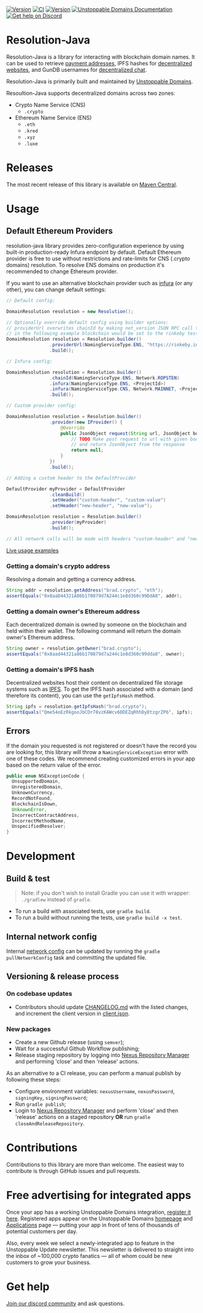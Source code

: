 [![Version](https://img.shields.io/maven-central/v/com.unstoppabledomains/resolution)](https://search.maven.org/artifact/com.unstoppabledomains/resolution)
[![CI](https://github.com/unstoppabledomains/resolution-java/workflows/Build%20%26%20test/badge.svg?branch=master)](https://github.com/unstoppabledomains/resolution-java/actions)
[![Version](https://img.shields.io/github/license/unstoppabledomains/resolution-java)](LICENSE)
[![Unstoppable Domains Documentation](https://img.shields.io/badge/docs-unstoppabledomains.com-blue)](https://docs.unstoppabledomains.com/)
[![Get help on Discord](https://img.shields.io/badge/Get%20help%20on-Discord-blueviolet)](https://discord.gg/b6ZVxSZ9Hn)

# Resolution-Java

Resolution-Java is a library for interacting with blockchain domain names. It can be used to retrieve [payment addresses](https://unstoppabledomains.com/features#Add-Crypto-Addresses), IPFS hashes for [decentralized websites](https://unstoppabledomains.com/features#Build-Website), and GunDB usernames for [decentralized chat](https://unstoppabledomains.com/chat).

Resolution-Java is primarily built and maintained by [Unstoppable Domains](https://unstoppabledomains.com/).

Resoultion-Java supports decentralized domains across two zones:

- Crypto Name Service (CNS)
  - `.crypto`
- Ethereum Name Service (ENS)
  - `.eth`
  - `.kred`
  - `.xyz`
  - `.luxe`

# Releases

The most recent release of this library is available on [Maven Central](https://search.maven.org/artifact/com.unstoppabledomains/resolution). 

# Usage

## Default Ethereum Providers
resolution-java library provides zero-configuration experience by using built-in production-ready Infura endpoint by default.
Default Ethereum provider is free to use without restrictions and rate-limits for CNS (.crypto domains) resolution.
To resolve ENS domains on production it's recommended to change Ethereum provider.

If you want to use an alternative blockchain provider such as [infura](https://infura.io/) (or any other), you can change default settings:
 
```java
// Default config: 

DomainResolution resolution = new Resolution(); 

// Optionally override default config using builder options:
// providerUrl overwrites chainId by making net_version JSON RPC call to the provider
// in the following example blockchain would be set to the rinkeby testnet
DomainResolution resolution = Resolution.builder()
                .providerUrl(NamingServiceType.ENS, "https://rinkeby.infura.io/v3/e0c0cb9d12c440a29379df066de587e6")
                .build(); 

// Infura config:

DomainResolution resolution = Resolution.builder()
                .chainId(NamingServiceType.ENS, Network.ROPSTEN)
                .infura(NamingServiceType.ENS, <ProjectId>)
                .infura(NamingServiceType.CNS, Network.MAINNET, <ProjectId>)
                .build();

// Custom provider config:

DomainResolution resolution = Resolution.builder()
                .provider(new IProvider() {      
                    @Override
                    public JsonObject request(String url, JsonObject body) throws IOException {
                        // TODO Make post request to url with given body 
                        // and return JsonObject from the response
                        return null;
                    }
                })
                .build();

// Adding a custom header to the DefaultProvider

DefaultProvider myProvider = DefaultProvider
                .cleanBuild()
                .setHeader("custom-header", "custom-value")
                .setHeader("new-header", "new-value");

DomainResolution resolution = Resolution.builder()
                .provider(myProvider)
                .build();

// All network calls will be made with headers "custom-header" and "new-header" instead of default ones

```

[Live usage examples](samples.md)

### Getting a domain's crypto address

Resolving a domain and getting a currency address.

```java
String addr = resolution.getAddress("brad.crypto", "eth");
assertEquals("0x8aaD44321A86b170879d7A244c1e8d360c99DdA8", addr);
```

### Getting a domain owner's Ethereum address

Each decentralized domain is owned by someone on the blockchain and held within their wallet. The following command will return the domain owner's Ethereum address.

```java
String owner = resolution.getOwner("brad.crypto");
assertEquals("0x8aad44321a86b170879d7a244c1e8d360c99dda8", owner);
```

### Getting a domain's IPFS hash

Decentralized websites host their content on decentralized file storage systems such as [IPFS](http://ipfs.io/). 
To get the IPFS hash associated with a domain (and therefore its content), you can use the `getIpfsHash` method.

```java
String ipfs = resolution.getIpfsHash("brad.crypto");
assertEquals("Qme54oEzRkgooJbCDr78vzKAWcv6DDEZqRhhDyDtzgrZP6", ipfs);
```

## Errors

If the domain you requested is not registered or doesn't have the record you are looking for, this library will throw a `NamingServiceException` error with one of these codes. We recommend creating customized errors in your app based on the return value of the error.

```java
public enum NSExceptionCode {
  UnsupportedDomain,
  UnregisteredDomain,
  UnknownCurrency,
  RecordNotFound,
  BlockchainIsDown,
  UnknownError,
  IncorrectContractAddress,
  IncorrectMethodName,
  UnspecifiedResolver;
}
```

# Development

## Build & test

> Note: if you don't wish to install Gradle you can use it with wrapper: `./gradlew` instead of `gradle`.

- To run a build with associated tests, use `gradle build`.
- To run a build without running the tests, use `gradle build -x test`.

## Internal network config

Internal [network config](src/main/resources/com/unstoppabledomains/config/network/network-config.json) 
can be updated by running the `gradle pullNetworkConfig` task and committing the updated file.

## Versioning & release process

### On codebase updates

- Contributors should update [CHANGELOG.md](CHANGELOG.md) with the listed changes, and increment the client version in [client.json](src/main/resources/com/unstoppabledomains/client/client.json).

### New packages

- Create a new Github release (using `semver`);
- Wait for a successful Github Workflow publishing;
- Release staging repository by logging into [Nexus Repository Manager](https://oss.sonatype.org/) and
 performing 'close' and then 'release' actions.

As an alternative to a CI release, you can perform a manual publish by following these steps:

- Configure environment variables: `nexusUsername`, `nexusPassword`, `signingKey`, `signingPassword`;
- Run `gradle publish`;
- Login to [Nexus Repository Manager](https://oss.sonatype.org/) and perform 'close' and then
  'release' actions on a staged repository **OR** run `gradle closeAndReleaseRepository`.

# Contributions

Contributions to this library are more than welcome. The easiest way to contribute is through GitHub issues and pull requests.

# Free advertising for integrated apps

Once your app has a working Unstoppable Domains integration, [register it here](https://unstoppabledomains.com/app-submission). Registered apps appear on the Unstoppable Domains [homepage](https://unstoppabledomains.com/) and [Applications](https://unstoppabledomains.com/apps) page — putting your app in front of tens of thousands of potential customers per day.

Also, every week we select a newly-integrated app to feature in the Unstoppable Update newsletter. This newsletter is delivered to straight into the inbox of ~100,000 crypto fanatics — all of whom could be new customers to grow your business.

# Get help
[Join our discord community](https://discord.com/invite/b6ZVxSZ9Hn) and ask questions.  
